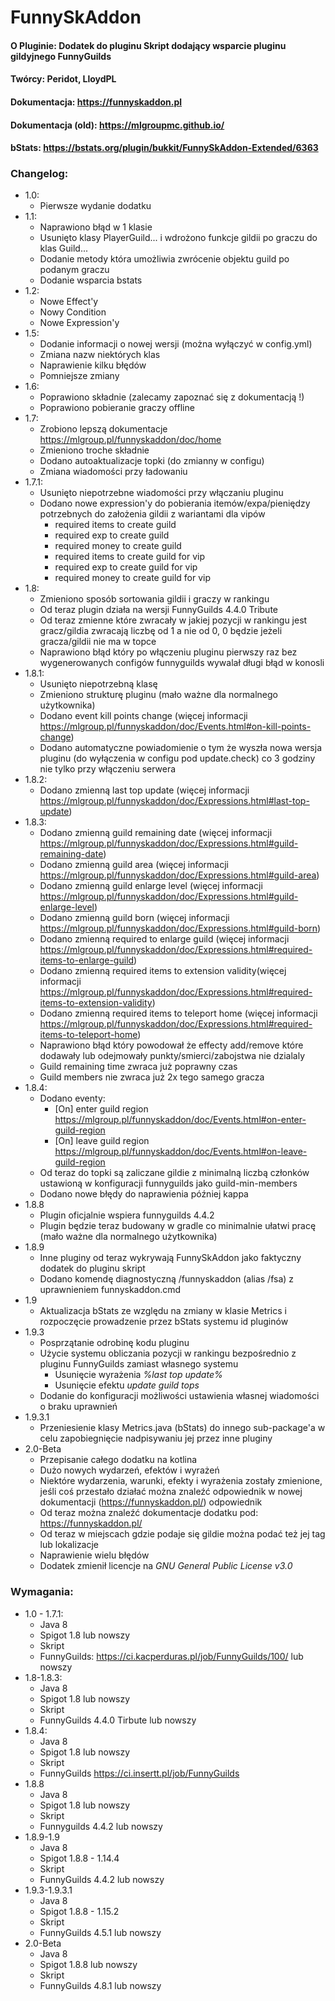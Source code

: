 # FunnySkAddon

#### O Pluginie: Dodatek do pluginu Skript dodający wsparcie pluginu gildyjnego FunnyGuilds
#### Twórcy: Peridot, LloydPL
#### Dokumentacja: https://funnyskaddon.pl
#### Dokumentacja (old): https://mlgroupmc.github.io/
#### bStats: https://bstats.org/plugin/bukkit/FunnySkAddon-Extended/6363

### Changelog:
  * 1.0:
    * Pierwsze wydanie dodatku
  * 1.1:
    * Naprawiono błąd w 1 klasie
    * Usunięto klasy PlayerGuild... i wdrożono funkcje gildii po graczu do klas Guild...
    * Dodanie metody która umożliwia zwrócenie objektu guild po podanym graczu
    * Dodanie wsparcia bstats
  * 1.2:
    * Nowe Effect'y
    * Nowy Condition
    * Nowe Expression'y
  * 1.5:
    * Dodanie informacji o nowej wersji (można wyłączyć w config.yml)
    * Zmiana nazw niektórych klas
    * Naprawienie kilku błędów
    * Pomniejsze zmiany
  * 1.6:
    * Poprawiono składnie (zalecamy zapoznać się z dokumentacją !)
    * Poprawiono pobieranie graczy offline
  * 1.7:
    * Zrobiono lepszą dokumentacje https://mlgroup.pl/funnyskaddon/doc/home
    * Zmieniono troche składnie
    * Dodano autoaktualizacje topki (do zmianny w configu)
    * Zmiana wiadomości przy ładowaniu
  * 1.7.1:
    * Usunięto niepotrzebne wiadomości przy włączaniu pluginu
    * Dodano nowe expression'y do pobierania itemów/expa/pieniędzy potrzebnych do założenia gildii z wariantami dla vipów
      * required items to create guild
      * required exp to create guild
      * required money to create guild
      * required items to create guild for vip
      * required exp to create guild for vip
      * required money to create guild for vip
  * 1.8:
    * Zmieniono sposób sortowania gildii i graczy w rankingu
    * Od teraz plugin działa na wersji FunnyGuilds 4.4.0 Tribute
    * Od teraz zmienne które zwracały w jakiej pozycji w rankingu jest gracz/gildia zwracają liczbę od 1 a nie od 0, 0 będzie jeżeli gracza/gildii nie ma w topce
    * Naprawiono błąd który po włączeniu pluginu pierwszy raz bez wygenerowanych configów funnyguilds wywalał długi błąd w konosli
  * 1.8.1:
    * Usunięto niepotrzebną klasę
    * Zmieniono strukturę pluginu (mało ważne dla normalnego użytkownika)
    * Dodano event kill points change (więcej informacji https://mlgroup.pl/funnyskaddon/doc/Events.html#on-kill-points-change)
    * Dodano automatyczne powiadomienie o tym że wyszła nowa wersja pluginu (do wyłączenia w configu pod update.check) co 3 godziny nie tylko przy włączeniu serwera
  * 1.8.2:
    * Dodano zmienną last top update (więcej informacji https://mlgroup.pl/funnyskaddon/doc/Expressions.html#last-top-update)
  * 1.8.3:
    * Dodano zmienną guild remaining date (więcej informacji https://mlgroup.pl/funnyskaddon/doc/Expressions.html#guild-remaining-date)
    * Dodano zmienną guild area (więcej informacji https://mlgroup.pl/funnyskaddon/doc/Expressions.html#guild-area)
    * Dodano zmienną guild enlarge level (więcej informacji https://mlgroup.pl/funnyskaddon/doc/Expressions.html#guild-enlarge-level)
    * Dodano zmienną guild born (więcej informacji https://mlgroup.pl/funnyskaddon/doc/Expressions.html#guild-born)
    * Dodano zmienną required to enlarge guild (więcej informacji https://mlgroup.pl/funnyskaddon/doc/Expressions.html#required-items-to-enlarge-guild)
    * Dodano zmienną required items to extension validity(więcej informacji https://mlgroup.pl/funnyskaddon/doc/Expressions.html#required-items-to-extension-validity)
    * Dodano zmienną required items to teleport home (więcej informacji https://mlgroup.pl/funnyskaddon/doc/Expressions.html#required-items-to-teleport-home)
    * Naprawiono błąd który powodował że effecty add/remove które dodawały lub odejmowały punkty/smierci/zabojstwa nie dzialaly
    * Guild remaining time zwraca już poprawny czas
    * Guild members nie zwraca już 2x tego samego gracza
  * 1.8.4:
    * Dodano eventy:
      * [On] enter guild region https://mlgroup.pl/funnyskaddon/doc/Events.html#on-enter-guild-region
      * [On] leave guild region https://mlgroup.pl/funnyskaddon/doc/Events.html#on-leave-guild-region
    * Od teraz do topki są zaliczane gildie z minimalną liczbą członków ustawioną w konfiguracji funnyguilds jako guild-min-members
    * Dodano nowe błędy do naprawienia później kappa
  * 1.8.8
    * Plugin oficjalnie wspiera funnyguilds 4.4.2
    * Plugin będzie teraz budowany w gradle co minimalnie ułatwi pracę (mało ważne dla normalnego użytkownika)
  * 1.8.9
    * Inne pluginy od teraz wykrywają FunnySkAddon jako faktyczny dodatek do pluginu skript
    * Dodano komendę diagnostyczną /funnyskaddon (alias /fsa) z uprawnieniem funnyskaddon.cmd
  * 1.9
    * Aktualizacja bStats ze względu na zmiany w klasie Metrics i rozpoczęcie prowadzenie przez bStats systemu id pluginów
  * 1.9.3
    * Posprzątanie odrobinę kodu pluginu
    * Użycie systemu obliczania pozycji w rankingu bezpośrednio z pluginu FunnyGuilds zamiast własnego systemu
      * Usunięcie wyrażenia *%last top update%*
      * Usunięcie efektu *update guild tops*
    * Dodanie do konfiguracji możliwości ustawienia własnej wiadomości o braku uprawnień
  * 1.9.3.1
    * Przeniesienie klasy Metrics.java (bStats) do innego sub-package'a w celu zapobiegnięcie nadpisywaniu jej przez inne pluginy
  * 2.0-Beta
    * Przepisanie całego dodatku na kotlina
    * Dużo nowych wydarzeń, efektów i wyrażeń
    * Niektóre wydarzenia, warunki, efekty i wyrażenia zostały zmienione, jeśli coś przestało działać można znaleźć odpowiednik w nowej dokumentacji (https://funnyskaddon.pl/) odpowiednik
    * Od teraz można znaleźć dokumentacje dodatku pod: https://funnyskaddon.pl/
    * Od teraz w miejscach gdzie podaje się gildie można podać też jej tag lub lokalizacje
    * Naprawienie wielu błędów
    * Dodatek zmienił licencje na *GNU General Public License v3.0*
### Wymagania:
  * 1.0 - 1.7.1:
    * Java 8
    * Spigot 1.8 lub nowszy
    * Skript
    * FunnyGuilds: https://ci.kacperduras.pl/job/FunnyGuilds/100/ lub nowszy
  * 1.8-1.8.3:
    * Java 8
    * Spigot 1.8 lub nowszy
    * Skript
    * FunnyGuilds 4.4.0 Tirbute lub nowszy
  * 1.8.4:
    * Java 8
    * Spigot 1.8 lub nowszy
    * Skript
    * FunnyGuilds https://ci.insertt.pl/job/FunnyGuilds
  * 1.8.8
    * Java 8
    * Spigot 1.8 lub nowszy
    * Skript
    * Funnyguilds 4.4.2 lub nowszy
  * 1.8.9-1.9
    * Java 8
    * Spigot 1.8.8 - 1.14.4
    * Skript
    * FunnyGuilds 4.4.2 lub nowszy
  * 1.9.3-1.9.3.1
    * Java 8
    * Spigot 1.8.8 - 1.15.2
    * Skript
    * FunnyGuilds 4.5.1 lub nowszy
  * 2.0-Beta
    * Java 8
    * Spigot 1.8.8 lub nowszy
    * Skript
    * FunnyGuilds 4.8.1 lub nowszy
